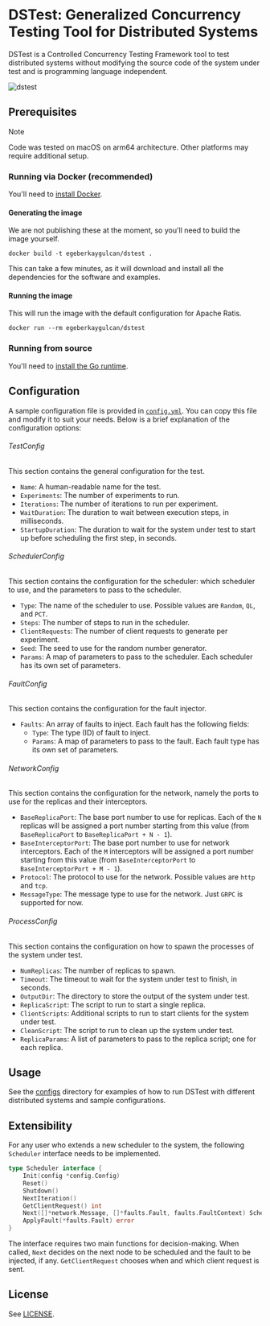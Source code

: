 # DSTest: Generalized Concurrency Testing Tool for Distributed Systems

DSTest is a Controlled Concurrency Testing Framework tool to test distributed systems without modifying the source code of the system under test and is programming language independent.


![dstest](https://github.com/egeberkaygulcan/dstest/assets/111654404/86f7ea1c-abb2-4e65-8212-2751fdab646f)



## Prerequisites

> [!NOTE]
> Code was tested on macOS on arm64 architecture. Other platforms may require additional setup.

### Running via Docker (recommended)
You'll need to [install Docker](https://docs.docker.com/get-docker/).

#### Generating the image
We are not publishing these at the moment, so you'll need to build the image yourself.
```shell
docker build -t egeberkaygulcan/dstest .
```
This can take a few minutes, as it will download and install all the dependencies for the software and examples.

#### Running the image
This will run the image with the default configuration for Apache Ratis.
```shell
docker run --rm egeberkaygulcan/dstest
```

### Running from source
You'll need to [install the Go runtime](https://go.dev/doc/install).

## Configuration
A sample configuration file is provided in [`config.yml`](cmd/dstest/config/config.yml).
You can copy this file and modify it to suit your needs.
Below is a brief explanation of the configuration options:

###### TestConfig
This section contains the general configuration for the test.
- `Name`: A human-readable name for the test.
- `Experiments`: The number of experiments to run.
- `Iterations`: The number of iterations to run per experiment.
- `WaitDuration`: The duration to wait between execution steps, in milliseconds.
- `StartupDuration`: The duration to wait for the system under test to start up before scheduling the first step, in seconds.

###### SchedulerConfig
This section contains the configuration for the scheduler: which scheduler to use, and the parameters to pass to the scheduler.
- `Type`: The name of the scheduler to use. Possible values are `Random`, `QL`, and `PCT`.
- `Steps`: The number of steps to run in the scheduler.
- `ClientRequests`: The number of client requests to generate per experiment.
- `Seed`: The seed to use for the random number generator.
- `Params`: A map of parameters to pass to the scheduler. Each scheduler has its own set of parameters.

###### FaultConfig
This section contains the configuration for the fault injector.
- `Faults`: An array of faults to inject. Each fault has the following fields:
  - `Type`: The type (ID) of fault to inject.
  - `Params`: A map of parameters to pass to the fault. Each fault type has its own set of parameters.

###### NetworkConfig
This section contains the configuration for the network, namely the ports to use for the replicas and their interceptors.
- `BaseReplicaPort`: The base port number to use for replicas. Each of the `N` replicas will be assigned a port number starting from this value (from `BaseReplicaPort` to `BaseReplicaPort + N - 1`).
- `BaseInterceptorPort`: The base port number to use for network interceptors. Each of the `M` interceptors will be assigned a port number starting from this value (from `BaseInterceptorPort` to `BaseInterceptorPort + M - 1`).
- `Protocol`: The protocol to use for the network. Possible values are `http` and `tcp`.
- `MessageType`: The message type to use for the network. Just `GRPC` is supported for now.

###### ProcessConfig
This section contains the configuration on how to spawn the processes of the system under test.
- `NumReplicas`: The number of replicas to spawn.
- `Timeout`: The timeout to wait for the system under test to finish, in seconds.
- `OutputDir`: The directory to store the output of the system under test.
- `ReplicaScript`: The script to run to start a single replica.
- `ClientScripts`: Additional scripts to run to start clients for the system under test.
- `CleanScript`: The script to run to clean up the system under test.
- `ReplicaParams`: A list of parameters to pass to the replica script; one for each replica.

## Usage

See the [configs](configs/README.md) directory for examples of how to run DSTest with different distributed systems and sample configurations.

## Extensibility

For any user who extends a new scheduler to the system, the following ```Scheduler``` interface needs to be implemented.

```go
type Scheduler interface {
	Init(config *config.Config)
	Reset()
	Shutdown()
	NextIteration()
	GetClientRequest() int
	Next([]*network.Message, []*faults.Fault, faults.FaultContext) SchedulerDecision
	ApplyFault(*faults.Fault) error
}
```

The interface requires two main functions for decision-making. When called, ```Next``` decides on the next node to be scheduled and the fault to be injected, if any. ```GetClientRequest``` chooses when and which client request is sent.

## License
See [LICENSE](LICENSE.md).
